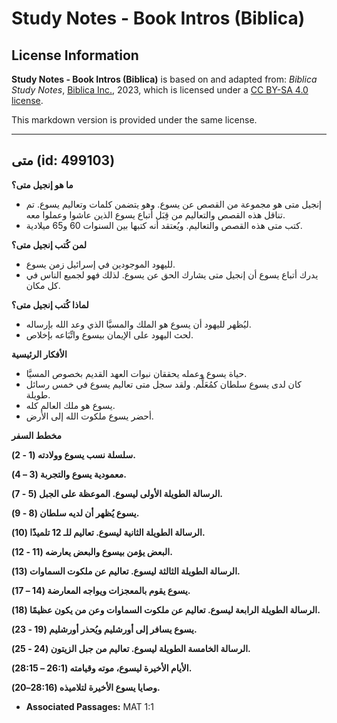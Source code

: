 # Study Notes - Book Intros (Biblica)

## License Information

**Study Notes - Book Intros (Biblica)** is based on and adapted from: _Biblica Study Notes_, [Biblica Inc.](https://www.biblica.com/), 2023, which is licensed under a [CC BY-SA 4.0 license](https://creativecommons.org/licenses/by-sa/4.0/legalcode.en).

This markdown version is provided under the same license.



--------------------------------

## متى (id: 499103)

**ما هو إنجيل متى؟**

* إنجيل متى هو مجموعة من القصص عن يسوع. وهو يتضمن كلمات وتعاليم يسوع. تم تناقل هذه القصص والتعاليم من قِبَل أتباع يسوع الذين عاشوا وعملوا معه.
* كتب متى هذه القصص والتعاليم. ويُعتقد أنه كتبها بين السنوات 60 و65 ميلادية.

**لمن كُتب إنجيل متى؟**

* لليهود الموجودين في إسرائيل زمن يسوع.
* يدرك أتباع يسوع أن إنجيل متى يشارك الحق عن يسوع. لذلك فهو لجميع الناس في كل مكان.

**لماذا كُتب إنجيل متى؟**

* ليُظهر لليهود أن يسوع هو الملك والمسيَّا الذي وعد الله بإرساله.
* لحث اليهود على الإيمان بيسوع واتِّبَاعه بإخلاص.

**الأفكار الرئيسية**

* حياة يسوع وعمله يحققان نبوات العهد القديم بخصوص المسيَّا.
* كان لدى يسوع سلطان كمُعَلِّم. ولقد سجل متى تعاليم يسوع في خمس رسائل طويلة.
* يسوع هو ملك العالم كله.
* أحضر يسوع ملكوت الله إلى الأرض.

**مخطط السفر**

**سلسلة نسب يسوع وولادته (1 \- 2\).**

**معمودية يسوع والتجربة (3 – 4\).**

**الرسالة الطويلة الأولى ليسوع. الموعظة على الجبل (5 \- 7\).**

**يسوع يُظهر أن لديه سلطان (8 \- 9\).**

**الرسالة الطويلة الثانية ليسوع. تعاليم للـ 12 تلميذًا (10\).**

**البعض يؤمن بيسوع والبعض يعارضه (11 \- 12\).**

**الرسالة الطويلة الثالثة ليسوع. تعاليم عن ملكوت السماوات (13\).**

**يسوع يقوم بالمعجزات ويواجه المعارضة (14 – 17\).**

**الرسالة الطويلة الرابعة ليسوع. تعاليم عن ملكوت السماوات وعن من يكون عظيمًا (18\).**

**يسوع يسافر إلى أورشليم ويُحذر أورشليم (19 \- 23\).**

**الرسالة الخامسة الطويلة ليسوع. تعاليم من جبل الزيتون (24 \- 25\).**

**الأيام الأخيرة ليسوع، موته وقيامته (26:1 – 28:15\).**

**وصايا يسوع الأخيرة لتلاميذه (28:16–20\).**

* **Associated Passages:** MAT 1:1


